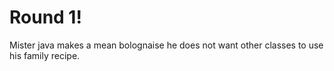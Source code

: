 # Round 1!
Mister java makes a mean bolognaise he does not want other classes to use his family recipe.






